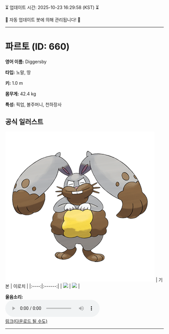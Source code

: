
⏳ 업데이트 시간: 2025-10-23 16:29:58 (KST) ⏳

🤖 자동 업데이트 봇에 의해 관리됩니다! 🤖

---

# 파르토 (ID: 660)
**영어 이름:** Diggersby

**타입:** 노말, 땅

**키:** 1.0 m

**몸무게:** 42.4 kg

**특성:** 픽업, 볼주머니, 천하장사

## 공식 일러스트
![](https://raw.githubusercontent.com/PokeAPI/sprites/master/sprites/pokemon/other/official-artwork/660.png)
| 기본 | 이로치 |
|:----:|:------:|
| <img src="http://play.pokemonshowdown.com/sprites/ani/diggersby.gif" width="200"> | <img src="http://play.pokemonshowdown.com/sprites/ani-shiny/diggersby.gif" width="200"> |

**울음소리:**<br><audio controls src="https://raw.githubusercontent.com/PokeAPI/cries/main/cries/pokemon/latest/660.ogg"></audio><br> [링크(다운로드 될 수도)](https://raw.githubusercontent.com/PokeAPI/cries/main/cries/pokemon/latest/660.ogg)


---
